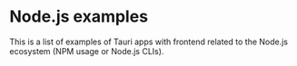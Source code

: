 # Node.js examples

This is a list of examples of Tauri apps with frontend related to the Node.js ecosystem (NPM usage or Node.js CLIs).
